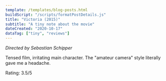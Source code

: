 ```yaml
---
template: /templates/blog-posts.html
buildScript: "/scripts/formatPostDetails.js"
title: "Victoria (2015)"
subtitle: "A tiny note about the movie"
dateCreated: "2020-10-17"
dataTag: ["tiny", "reviews"]
---
```


_Directed by Sebastian Schipper_

Tensed film, irritating main character. The "amateur camera" style literally gave me a headache.

Rating: 3.5/5
